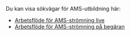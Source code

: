 Du kan visa sökvägar för AMS-utbildning här:

- [Arbetsflöde för AMS-strömning live](https://azure.microsoft.com/documentation/learning-paths/media-services-streaming-live/)
- [Arbetsflöde för AMS-strömning på begäran](https://azure.microsoft.com/documentation/learning-paths/media-services-streaming-on-demand/)

<!--HONumber=Sep16_HO3-->


